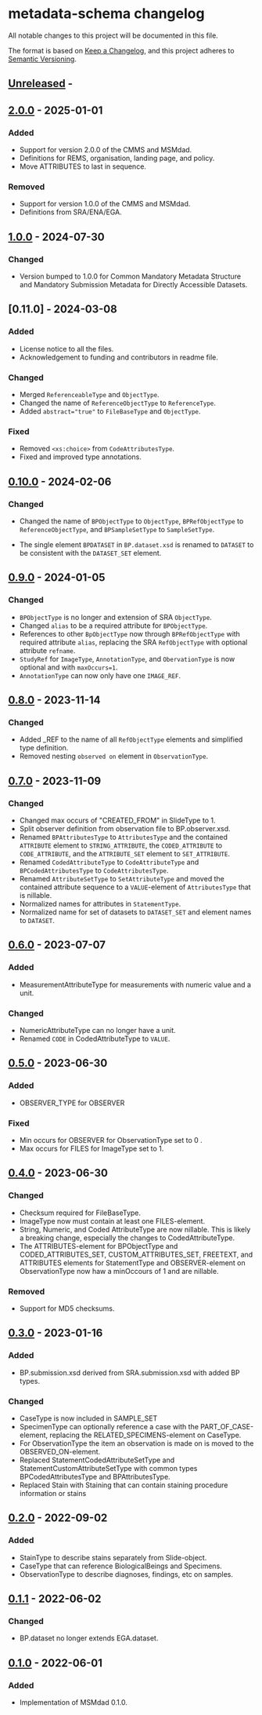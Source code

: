 # metadata-schema changelog

All notable changes to this project will be documented in this file.

The format is based on [Keep a Changelog](https://keepachangelog.com/en/1.0.0/),
and this project adheres to [Semantic Versioning](https://semver.org/spec/v2.0.0.html).

## [Unreleased] -

## [2.0.0] - 2025-01-01

### Added

- Support for version 2.0.0 of the CMMS and MSMdad.
- Definitions for REMS, organisation, landing page, and policy.
- Move ATTRIBUTES to last in sequence.

### Removed

- Support for version 1.0.0 of the CMMS and MSMdad.
- Definitions from SRA/ENA/EGA.

## [1.0.0] - 2024-07-30

### Changed

- Version bumped to 1.0.0 for Common Mandatory Metadata Structure and Mandatory Submission Metadata for Directly Accessible Datasets.

## [0.11.0] - 2024-03-08

### Added

- License notice to all the files.
- Acknowledgement to funding and contributors in readme file.

### Changed

- Merged `ReferenceableType` and `ObjectType`.
- Changed the name of `ReferenceObjectType` to `ReferenceType`.
- Added `abstract="true"` to `FileBaseType` and `ObjectType`.

### Fixed

- Removed `<xs:choice>` from `CodeAttributesType`.
- Fixed and improved type annotations.

## [0.10.0] - 2024-02-06

### Changed

- Changed the name of `BPObjectType` to `ObjectType`, `BPRefObjectType` to `ReferenceObjectType`, and `BPSampleSetType` to `SampleSetType`.

- The single element `BPDATASET` in `BP.dataset.xsd` is renamed to `DATASET` to be consistent with the `DATASET_SET` element.

## [0.9.0] - 2024-01-05

### Changed

- `BPObjectType` is no longer and extension of SRA `ObjectType`.
- Changed `alias` to be a required attribute for `BPObjectType`.
- References to other `BpObjectType` now through `BPRefObjectType` with required attribute `alias`, replacing the SRA `RefObjectType` with optional attribute `refname`.
- `StudyRef` for `ImageType`, `AnnotationType`, and `ObervationType` is now optional and with `maxOccurs=1`.
- `AnnotationType` can now only have one `IMAGE_REF`.

## [0.8.0] - 2023-11-14

### Changed

- Added _REF to the name of all `RefObjectType` elements and simplified type definition.
- Removed nesting `observed on` element in `ObservationType`.

## [0.7.0] - 2023-11-09

### Changed

- Changed max occurs of "CREATED_FROM" in SlideType to 1.
- Split observer definition from observation file to BP.observer.xsd.
- Renamed `BPAttributesType` to `AttributesType` and the contained `ATTRIBUTE` element to `STRING_ATTRIBUTE`, the `CODED_ATTRIBUTE` to `CODE_ATTRIBUTE`, and the `ATTRIBUTE_SET` element to `SET_ATTRIBUTE`.
- Renamed `CodedAttributeType` to `CodeAttributeType` and `BPCodedAttributesType` to `CodeAttributesType`.
- Renamed `AttributeSetType` to `SetAttributeType` and moved the contained attribute sequence to a `VALUE`-element of `AttributesType` that is nillable.
- Normalized names for attributes in `StatementType`.
- Normalized name for set of datasets to `DATASET_SET` and element names to `DATASET`.

## [0.6.0] - 2023-07-07

### Added

- MeasurementAttributeType for measurements with numeric value and a unit.

### Changed

- NumericAttributeType can no longer have a unit.
- Renamed `CODE` in CodedAttributeType to `VALUE`.

## [0.5.0] - 2023-06-30

### Added

- OBSERVER_TYPE for OBSERVER

### Fixed

- Min occurs for OBSERVER for ObservationType set to 0 .
- Max occurs for FILES for ImageType set to 1.

## [0.4.0] - 2023-06-30

### Changed

- Checksum required for FileBaseType.
- ImageType now must contain at least one FILES-element.
- String, Numeric, and Coded AttributeType are now nillable. This is likely a breaking change, especially the changes to CodedAttributeType.
- The ATTRIBUTES-element for BPObjectType and CODED_ATTRIBUTES_SET, CUSTOM_ATTRIBUTES_SET, FREETEXT, and ATTRIBUTES elements for StatementType and OBSERVER-element on ObservationType now haw a minOccours of 1 and are nillable.

### Removed

- Support for MD5 checksums.

## [0.3.0] - 2023-01-16

### Added

- BP.submission.xsd derived from SRA.submission.xsd with added BP types.

### Changed

- CaseType is now included in SAMPLE_SET
- SpecimenType can optionally reference a case with the PART_OF_CASE-element, replacing the RELATED_SPECIMENS-element on CaseType.
- For ObservationType the item an observation is made on is moved to the OBSERVED_ON-element.
- Replaced StatementCodedAttributeSetType and StatementCustomAttributeSetType with common types BPCodedAttributesType and BPAttributesType.
- Replaced Stain with Staining that can contain staining procedure information or stains

## [0.2.0] - 2022-09-02

### Added

- StainType to describe stains separately from Slide-object.
- CaseType that can reference BiologicalBeings and Specimens.
- ObservationType to describe diagnoses, findings, etc on samples.

## [0.1.1] - 2022-06-02

### Changed

- BP.dataset no longer extends EGA.dataset.

## [0.1.0] - 2022-06-01

### Added

- Implementation of MSMdad 0.1.0.

[Unreleased]: https://github.com/imi-bigpicture/metadata-schema/compare/v2.0.0..HEAD
[2.0.0]: https://github.com/imi-bigpicture/metadata-schema/compare/v1.0.0..v2.0.0
[1.0.0]: https://github.com/imi-bigpicture/metadata-schema/compare/v0.10.0..v1.0.0
[0.10.0]: https://github.com/imi-bigpicture/metadata-schema/compare/v0.9.0..v0.10.0
[0.9.0]: https://github.com/imi-bigpicture/metadata-schema/compare/v0.8.0..v0.9.0
[0.8.0]: https://github.com/imi-bigpicture/metadata-schema/compare/v0.7.0..v0.8.0
[0.7.0]: https://github.com/imi-bigpicture/metadata-schema/compare/v0.6.0..v0.7.0
[0.6.0]: https://github.com/imi-bigpicture/metadata-schema/compare/v0.5.0..v0.6.0
[0.5.0]: https://github.com/imi-bigpicture/metadata-schema/compare/v0.4.0..v0.5.0
[0.4.0]: https://github.com/imi-bigpicture/metadata-schema/compare/v0.3.0..v0.4.0
[0.3.0]: https://github.com/imi-bigpicture/metadata-schema/compare/v0.2.0..v0.3.0
[0.2.0]: https://github.com/imi-bigpicture/metadata-schema/compare/v0.1.1..v0.2.0
[0.1.1]: https://github.com/imi-bigpicture/metadata-schema/compare/v0.1.0..v0.1.1
[0.1.0]: https://github.com/imi-bigpicture/metadata-schema/tree/refs/tags/v0.1.0
